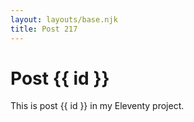 ```yaml
---
layout: layouts/base.njk
title: Post 217
---
```


# Post {{ id }}

This is post {{ id }} in my Eleventy project.
